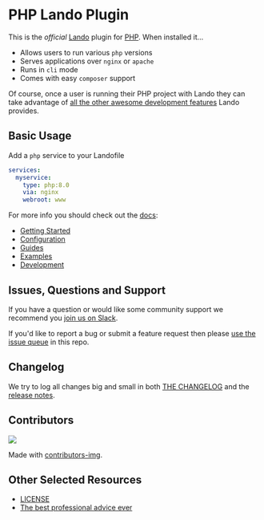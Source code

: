 # PHP Lando Plugin

This is the _official_ [Lando](https://lando.dev) plugin for [PHP](https://php.net). When installed it...

* Allows users to run various `php` versions
* Serves applications over `nginx` or `apache`
* Runs in `cli` mode
* Comes with easy `composer` support

Of course, once a user is running their PHP project with Lando they can take advantage of [all the other awesome development features](https://docs.lando.dev) Lando provides.

## Basic Usage

Add a `php` service to your Landofile

```yaml
services:
  myservice:
    type: php:8.0
    via: nginx
    webroot: www
```

For more info you should check out the [docs](https://docs.lando.dev/php):

* [Getting Started](https://docs.lando.dev/php/)
* [Configuration](https://docs.lando.dev/php/config.html)
* [Guides](https://docs.lando.dev/php/accessing-logs.html)
* [Examples](https://github.com/lando/php/tree/main/examples)
* [Development](https://docs.lando.dev/php/development.html)

## Issues, Questions and Support

If you have a question or would like some community support we recommend you [join us on Slack](https://launchpass.com/devwithlando).

If you'd like to report a bug or submit a feature request then please [use the issue queue](https://github.com/lando/php/issues/new/choose) in this repo.

## Changelog

We try to log all changes big and small in both [THE CHANGELOG](https://github.com/lando/php/blob/main/CHANGELOG.md) and the [release notes](https://github.com/lando/php/releases).

## Contributors

<a href="https://github.com/lando/php/graphs/contributors">
  <img src="https://contrib.rocks/image?repo=lando/php" />
</a>

Made with [contributors-img](https://contrib.rocks).

## Other Selected Resources

* [LICENSE](https://github.com/lando/php/blob/main/LICENSE.md)
* [The best professional advice ever](https://www.youtube.com/watch?v=tkBVDh7my9Q)
